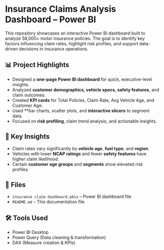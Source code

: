 #  Insurance Claims Analysis Dashboard – Power BI

This repository showcases an interactive Power BI dashboard built to analyze 58,000+ motor insurance policies. The goal is to identify key factors influencing claim rates, highlight risk profiles, and support data-driven decisions in insurance operations.

## 📊 Project Highlights

- Designed a **one-page Power BI dashboard** for quick, executive-level insights.
- Analyzed **customer demographics, vehicle specs, safety features**, and claim outcomes.
- Created **KPI cards** for Total Policies, Claim Rate, Avg Vehicle Age, and Customer Age.
- Used **bar charts, scatter plots, and **interactive slicers** to segment data.
- Focused on **risk profiling**, claim trend analysis, and actionable insights.

## 🧠 Key Insights

- Claim rates vary significantly by **vehicle age**, **fuel type**, and **region**.
- Vehicles with lower **NCAP ratings** and fewer **safety features** have higher claim likelihood.
- Certain **customer age groups** and **segments** show elevated risk profiles.

## 📁 Files

- `insurance claim dashboard.pbix` – Power BI dashboard file  
- `README.md` – This documentation file

## 🛠️ Tools Used

- Power BI Desktop  
- Power Query (Data cleaning & transformation)  
- DAX (Measure creation & KPIs)



